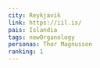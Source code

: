 ```yaml
---
city: Reykjavik
link: https://iil.is/
pais: Islandia
tags: newOrganology
personas: Thor Magnusson 
ranking: 1
---
```


